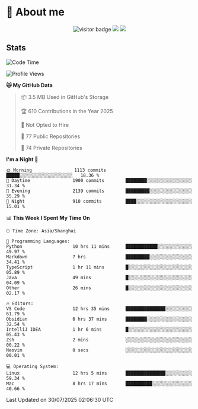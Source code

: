 <!-- ![](https://youpai.roccoshi.top/img/20200804214216.png) -->

# 🧐 About me
 
<p align="center">
<img src="https://visitor-badge.laobi.icu/badge?page_id=Lincest.Lincest&title=hits" alt="visitor badge"/>
<a href="mailto:imroccoshi@gmail.com"><img src="https://img.shields.io/badge/gmail-imroccoshi%40gmail.com-red"></a>
<a href="https://blog.roccoshi.top"><img src="https://img.shields.io/badge/blog-roccoshi-green"></a>
</p>

## Stats

<!--START_SECTION:waka-->
![Code Time](http://img.shields.io/badge/Code%20Time-2%2C604%20hrs%207%20mins-blue)

![Profile Views](http://img.shields.io/badge/Profile%20Views-0-blue)

**🐱 My GitHub Data** 

> 📦 3.5 MB Used in GitHub's Storage 
 > 
> 🏆 610 Contributions in the Year 2025
 > 
> 🚫 Not Opted to Hire
 > 
> 📜 77 Public Repositories 
 > 
> 🔑 74 Private Repositories 
 > 
**I'm a Night 🦉** 

```text
🌞 Morning                1113 commits        █████░░░░░░░░░░░░░░░░░░░░   18.36 % 
🌆 Daytime                1900 commits        ████████░░░░░░░░░░░░░░░░░   31.34 % 
🌃 Evening                2139 commits        █████████░░░░░░░░░░░░░░░░   35.29 % 
🌙 Night                  910 commits         ████░░░░░░░░░░░░░░░░░░░░░   15.01 % 
```


📊 **This Week I Spent My Time On** 

```text
🕑︎ Time Zone: Asia/Shanghai

💬 Programming Languages: 
Python                   10 hrs 11 mins      ████████████░░░░░░░░░░░░░   49.97 % 
Markdown                 7 hrs               █████████░░░░░░░░░░░░░░░░   34.41 % 
TypeScript               1 hr 11 mins        █░░░░░░░░░░░░░░░░░░░░░░░░   05.89 % 
Java                     49 mins             █░░░░░░░░░░░░░░░░░░░░░░░░   04.09 % 
Other                    26 mins             █░░░░░░░░░░░░░░░░░░░░░░░░   02.17 % 

🔥 Editors: 
VS Code                  12 hrs 35 mins      ███████████████░░░░░░░░░░   61.79 % 
Obsidian                 6 hrs 37 mins       ████████░░░░░░░░░░░░░░░░░   32.54 % 
IntelliJ IDEA            1 hr 6 mins         █░░░░░░░░░░░░░░░░░░░░░░░░   05.43 % 
Zsh                      2 mins              ░░░░░░░░░░░░░░░░░░░░░░░░░   00.22 % 
Neovim                   0 secs              ░░░░░░░░░░░░░░░░░░░░░░░░░   00.01 % 

💻 Operating System: 
Linux                    12 hrs 5 mins       ███████████████░░░░░░░░░░   59.34 % 
Mac                      8 hrs 17 mins       ██████████░░░░░░░░░░░░░░░   40.66 % 
```


 Last Updated on 30/07/2025 02:06:30 UTC
<!--END_SECTION:waka-->


